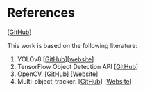 # References

[[GitHub](https://github.com/WaiHninEaindrarMg/Automated-System-for-Calving-Time-Prediction-and-Cattle-Classification/)]

This work is based on the following literature:

1. YOLOv8 [[GitHub](https://github.com/ultralytics/ultralytics)][[website](https://yolov8.com/)]
2. TensorFlow Object Detection API [[GitHub](https://github.com/tensorflow/models/tree/master/research/object_detection)]
3. OpenCV. [[GitHub](https://github.com/opencv/opencv)] [[Website](https://opencv.org/)]
4. Multi-object-tracker. [[GitHub](https://github.com/adipandas/multi-object-tracker)] [[Website](https://adipandas.github.io/multi-object-tracker/)]
